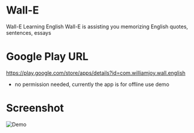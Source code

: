 Wall-E
======

Wall-E Learning English
Wall-E is assisting you memorizing English quotes, sentences, essays 

Google Play URL
=======
https://play.google.com/store/apps/details?id=com.williamjoy.wall.english

 - no permission needed, currently the app is for offline use demo

Screenshot
=======
![Demo](http://williamjoy.files.wordpress.com/2012/06/memorizing.png)
